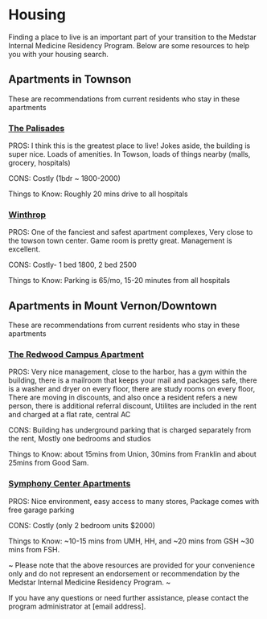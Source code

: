 # Housing

Finding a place to live is an important part of your transition to the Medstar Internal Medicine Residency Program. Below are some resources to help you with your housing search.

## Apartments in Townson
These are recommendations from current residents who stay in these apartments

### [The Palisades](https://www.southernmanagement.com/communities/palisades-of-towson/)

PROS: I think this is the greatest place to live! Jokes aside, the building is super nice. Loads of amenities. In Towson, loads of things nearby (malls, grocery, hospitals)

CONS: Costly (1bdr ~ 1800-2000)

Things to Know: Roughly 20 mins drive to all hospitals


### [Winthrop](https://www.winthroptowson.com/?utm_source=PayPerClick-GPROP&utm_medium=cpc&utm_campaign=HPN-Winthrop-ALSA-RSA&utm_term=rentals%20in%20towson)

PROS: One of the fanciest and safest apartment complexes, Very close to the towson town center. Game room is pretty great. Management is excellent.

CONS: Costly- 1 bed 1800, 2 bed 2500

Things to Know: Parking is 65/mo, 15-20 minutes from all hospitals


## Apartments in Mount Vernon/Downtown 

These are recommendations from current residents who stay in these apartments

### [The Redwood Campus Apartment](https://www.redwoodcampuscenter.com/)

PROS: Very nice management, close to the harbor, has a gym within the building, there is a mailroom that keeps your mail and packages safe, there is a washer and dryer on every floor, there are study rooms on every floor, There are moving in discounts, and also once a resident refers a new person, there is additional referral discount, Utilites are included in the rent and charged at a flat rate, central AC

CONS: Building has underground parking that is charged separately from the rent, Mostly one bedrooms and studios

Things to Know: about 15mins from Union, 30mins from Franklin and about 25mins from Good Sam. 


### [Symphony Center Apartments](https://www.thesymphonycenter.com/)

PROS: Nice environment, easy access to many stores, Package comes with free garage parking

CONS: Costly (only 2 bedroom units $2000)

Things to Know: ~10-15 mins from UMH, HH, and ~20 mins from GSH ~30 mins from FSH.

~ Please note that the above resources are provided for your convenience only and do not represent an endorsement or recommendation by the Medstar Internal Medicine Residency Program. ~ 

If you have any questions or need further assistance, please contact the program administrator at [email address].
